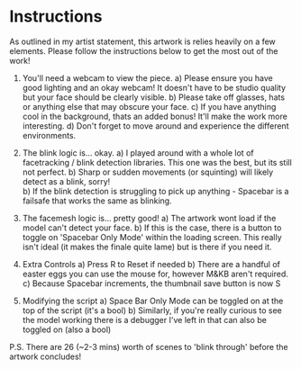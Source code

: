 # Instructions

As outlined in my artist statement, this artwork is relies heavily on a few elements. Please follow the instructions below to get the most out of the work! 

1) You'll need a webcam to view the piece. 
    a) Please ensure you have good lighting and an okay webcam! It doesn't have to be studio quality but your face should be clearly visible.
    b) Please take off glasses, hats or anything else that may obscure your face.
    c) If you have anything cool in the background, thats an added bonus! It'll make the work more interesting.
    d) Don't forget to move around and experience the different environments. 

2) The blink logic is... okay. 
    a) I played around with a whole lot of facetracking / blink detection libraries. This one was the best, but its still not perfect. 
    b) Sharp or sudden movements (or squinting) will likely detect as a blink, sorry!  
    b) If the blink detection is struggling to pick up anything - Spacebar is a failsafe that works the same as blinking.

3) The facemesh logic is... pretty good!
    a) The artwork wont load if the model can't detect your face. 
    b) If this is the case, there is a button to toggle on 'Spacebar Only Mode' within the loading screen. This really isn't ideal (it makes the finale quite lame) but is there if you need it. 

4) Extra Controls
    a) Press R to Reset if needed
    b) There are a handful of easter eggs you can use the mouse for, however M&KB aren't required. 
    c) Because Spacebar increments, the thumbnail save button is now S 

5) Modifying the script
    a) Space Bar Only Mode can be toggled on at the top of the script (it's a bool)
    b) Similarly, if you're really curious to see the model working there is a debugger I've left in that can also be toggled on (also a bool)

P.S. There are 26 (~2-3 mins) worth of scenes to 'blink through' before the artwork concludes! 